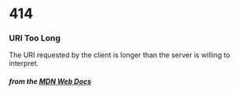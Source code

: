 # 414
### URI Too Long

The URI requested by the client is longer than the server is willing to interpret.

#### *from the [MDN Web Docs](https://developer.mozilla.org/en-US/docs/Web/HTTP/Status)* 